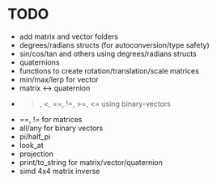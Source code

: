 TODO
====

* add matrix and vector folders
* degrees/radians structs (for autoconversion/type safety)
* sin/cos/tan and others using degrees/radians structs
* quaternions
* functions to create rotation/translation/scale matrices
* min/max/lerp for vector
* matrix <-> quaternion
* >, <, ==, !=, >=, <= using binary-vectors
* ==, != for matrices
* all/any for binary vectors
* pi/half_pi
* look_at
* projection
* print/to_string for matrix/vector/quaternion
* simd 4x4 matrix inverse
